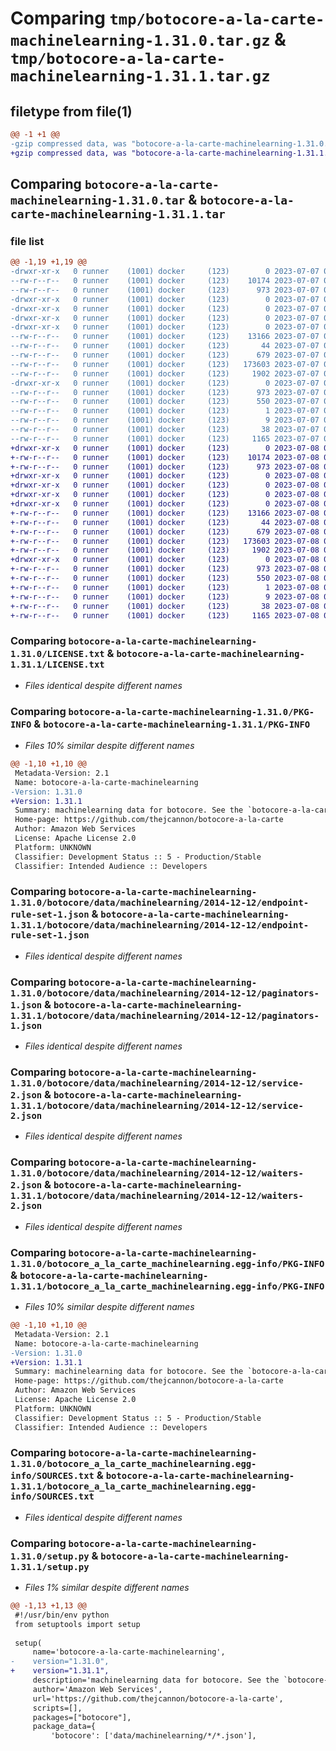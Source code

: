 # Comparing `tmp/botocore-a-la-carte-machinelearning-1.31.0.tar.gz` & `tmp/botocore-a-la-carte-machinelearning-1.31.1.tar.gz`

## filetype from file(1)

```diff
@@ -1 +1 @@
-gzip compressed data, was "botocore-a-la-carte-machinelearning-1.31.0.tar", last modified: Fri Jul  7 01:44:09 2023, max compression
+gzip compressed data, was "botocore-a-la-carte-machinelearning-1.31.1.tar", last modified: Sat Jul  8 01:42:33 2023, max compression
```

## Comparing `botocore-a-la-carte-machinelearning-1.31.0.tar` & `botocore-a-la-carte-machinelearning-1.31.1.tar`

### file list

```diff
@@ -1,19 +1,19 @@
-drwxr-xr-x   0 runner    (1001) docker     (123)        0 2023-07-07 01:44:09.707528 botocore-a-la-carte-machinelearning-1.31.0/
--rw-r--r--   0 runner    (1001) docker     (123)    10174 2023-07-07 01:44:09.000000 botocore-a-la-carte-machinelearning-1.31.0/LICENSE.txt
--rw-r--r--   0 runner    (1001) docker     (123)      973 2023-07-07 01:44:09.707528 botocore-a-la-carte-machinelearning-1.31.0/PKG-INFO
-drwxr-xr-x   0 runner    (1001) docker     (123)        0 2023-07-07 01:44:09.703528 botocore-a-la-carte-machinelearning-1.31.0/botocore/
-drwxr-xr-x   0 runner    (1001) docker     (123)        0 2023-07-07 01:44:09.703528 botocore-a-la-carte-machinelearning-1.31.0/botocore/data/
-drwxr-xr-x   0 runner    (1001) docker     (123)        0 2023-07-07 01:44:09.703528 botocore-a-la-carte-machinelearning-1.31.0/botocore/data/machinelearning/
-drwxr-xr-x   0 runner    (1001) docker     (123)        0 2023-07-07 01:44:09.703528 botocore-a-la-carte-machinelearning-1.31.0/botocore/data/machinelearning/2014-12-12/
--rw-r--r--   0 runner    (1001) docker     (123)    13166 2023-07-07 01:43:28.000000 botocore-a-la-carte-machinelearning-1.31.0/botocore/data/machinelearning/2014-12-12/endpoint-rule-set-1.json
--rw-r--r--   0 runner    (1001) docker     (123)       44 2023-07-07 01:43:28.000000 botocore-a-la-carte-machinelearning-1.31.0/botocore/data/machinelearning/2014-12-12/examples-1.json
--rw-r--r--   0 runner    (1001) docker     (123)      679 2023-07-07 01:43:28.000000 botocore-a-la-carte-machinelearning-1.31.0/botocore/data/machinelearning/2014-12-12/paginators-1.json
--rw-r--r--   0 runner    (1001) docker     (123)   173603 2023-07-07 01:43:28.000000 botocore-a-la-carte-machinelearning-1.31.0/botocore/data/machinelearning/2014-12-12/service-2.json
--rw-r--r--   0 runner    (1001) docker     (123)     1902 2023-07-07 01:43:28.000000 botocore-a-la-carte-machinelearning-1.31.0/botocore/data/machinelearning/2014-12-12/waiters-2.json
-drwxr-xr-x   0 runner    (1001) docker     (123)        0 2023-07-07 01:44:09.707528 botocore-a-la-carte-machinelearning-1.31.0/botocore_a_la_carte_machinelearning.egg-info/
--rw-r--r--   0 runner    (1001) docker     (123)      973 2023-07-07 01:44:09.000000 botocore-a-la-carte-machinelearning-1.31.0/botocore_a_la_carte_machinelearning.egg-info/PKG-INFO
--rw-r--r--   0 runner    (1001) docker     (123)      550 2023-07-07 01:44:09.000000 botocore-a-la-carte-machinelearning-1.31.0/botocore_a_la_carte_machinelearning.egg-info/SOURCES.txt
--rw-r--r--   0 runner    (1001) docker     (123)        1 2023-07-07 01:44:09.000000 botocore-a-la-carte-machinelearning-1.31.0/botocore_a_la_carte_machinelearning.egg-info/dependency_links.txt
--rw-r--r--   0 runner    (1001) docker     (123)        9 2023-07-07 01:44:09.000000 botocore-a-la-carte-machinelearning-1.31.0/botocore_a_la_carte_machinelearning.egg-info/top_level.txt
--rw-r--r--   0 runner    (1001) docker     (123)       38 2023-07-07 01:44:09.707528 botocore-a-la-carte-machinelearning-1.31.0/setup.cfg
--rw-r--r--   0 runner    (1001) docker     (123)     1165 2023-07-07 01:44:09.000000 botocore-a-la-carte-machinelearning-1.31.0/setup.py
+drwxr-xr-x   0 runner    (1001) docker     (123)        0 2023-07-08 01:42:33.115004 botocore-a-la-carte-machinelearning-1.31.1/
+-rw-r--r--   0 runner    (1001) docker     (123)    10174 2023-07-08 01:42:32.000000 botocore-a-la-carte-machinelearning-1.31.1/LICENSE.txt
+-rw-r--r--   0 runner    (1001) docker     (123)      973 2023-07-08 01:42:33.115004 botocore-a-la-carte-machinelearning-1.31.1/PKG-INFO
+drwxr-xr-x   0 runner    (1001) docker     (123)        0 2023-07-08 01:42:33.111004 botocore-a-la-carte-machinelearning-1.31.1/botocore/
+drwxr-xr-x   0 runner    (1001) docker     (123)        0 2023-07-08 01:42:33.111004 botocore-a-la-carte-machinelearning-1.31.1/botocore/data/
+drwxr-xr-x   0 runner    (1001) docker     (123)        0 2023-07-08 01:42:33.111004 botocore-a-la-carte-machinelearning-1.31.1/botocore/data/machinelearning/
+drwxr-xr-x   0 runner    (1001) docker     (123)        0 2023-07-08 01:42:33.111004 botocore-a-la-carte-machinelearning-1.31.1/botocore/data/machinelearning/2014-12-12/
+-rw-r--r--   0 runner    (1001) docker     (123)    13166 2023-07-08 01:41:59.000000 botocore-a-la-carte-machinelearning-1.31.1/botocore/data/machinelearning/2014-12-12/endpoint-rule-set-1.json
+-rw-r--r--   0 runner    (1001) docker     (123)       44 2023-07-08 01:41:59.000000 botocore-a-la-carte-machinelearning-1.31.1/botocore/data/machinelearning/2014-12-12/examples-1.json
+-rw-r--r--   0 runner    (1001) docker     (123)      679 2023-07-08 01:41:59.000000 botocore-a-la-carte-machinelearning-1.31.1/botocore/data/machinelearning/2014-12-12/paginators-1.json
+-rw-r--r--   0 runner    (1001) docker     (123)   173603 2023-07-08 01:41:59.000000 botocore-a-la-carte-machinelearning-1.31.1/botocore/data/machinelearning/2014-12-12/service-2.json
+-rw-r--r--   0 runner    (1001) docker     (123)     1902 2023-07-08 01:41:59.000000 botocore-a-la-carte-machinelearning-1.31.1/botocore/data/machinelearning/2014-12-12/waiters-2.json
+drwxr-xr-x   0 runner    (1001) docker     (123)        0 2023-07-08 01:42:33.115004 botocore-a-la-carte-machinelearning-1.31.1/botocore_a_la_carte_machinelearning.egg-info/
+-rw-r--r--   0 runner    (1001) docker     (123)      973 2023-07-08 01:42:33.000000 botocore-a-la-carte-machinelearning-1.31.1/botocore_a_la_carte_machinelearning.egg-info/PKG-INFO
+-rw-r--r--   0 runner    (1001) docker     (123)      550 2023-07-08 01:42:33.000000 botocore-a-la-carte-machinelearning-1.31.1/botocore_a_la_carte_machinelearning.egg-info/SOURCES.txt
+-rw-r--r--   0 runner    (1001) docker     (123)        1 2023-07-08 01:42:33.000000 botocore-a-la-carte-machinelearning-1.31.1/botocore_a_la_carte_machinelearning.egg-info/dependency_links.txt
+-rw-r--r--   0 runner    (1001) docker     (123)        9 2023-07-08 01:42:33.000000 botocore-a-la-carte-machinelearning-1.31.1/botocore_a_la_carte_machinelearning.egg-info/top_level.txt
+-rw-r--r--   0 runner    (1001) docker     (123)       38 2023-07-08 01:42:33.115004 botocore-a-la-carte-machinelearning-1.31.1/setup.cfg
+-rw-r--r--   0 runner    (1001) docker     (123)     1165 2023-07-08 01:42:32.000000 botocore-a-la-carte-machinelearning-1.31.1/setup.py
```

### Comparing `botocore-a-la-carte-machinelearning-1.31.0/LICENSE.txt` & `botocore-a-la-carte-machinelearning-1.31.1/LICENSE.txt`

 * *Files identical despite different names*

### Comparing `botocore-a-la-carte-machinelearning-1.31.0/PKG-INFO` & `botocore-a-la-carte-machinelearning-1.31.1/PKG-INFO`

 * *Files 10% similar despite different names*

```diff
@@ -1,10 +1,10 @@
 Metadata-Version: 2.1
 Name: botocore-a-la-carte-machinelearning
-Version: 1.31.0
+Version: 1.31.1
 Summary: machinelearning data for botocore. See the `botocore-a-la-carte` package for more info.
 Home-page: https://github.com/thejcannon/botocore-a-la-carte
 Author: Amazon Web Services
 License: Apache License 2.0
 Platform: UNKNOWN
 Classifier: Development Status :: 5 - Production/Stable
 Classifier: Intended Audience :: Developers
```

### Comparing `botocore-a-la-carte-machinelearning-1.31.0/botocore/data/machinelearning/2014-12-12/endpoint-rule-set-1.json` & `botocore-a-la-carte-machinelearning-1.31.1/botocore/data/machinelearning/2014-12-12/endpoint-rule-set-1.json`

 * *Files identical despite different names*

### Comparing `botocore-a-la-carte-machinelearning-1.31.0/botocore/data/machinelearning/2014-12-12/paginators-1.json` & `botocore-a-la-carte-machinelearning-1.31.1/botocore/data/machinelearning/2014-12-12/paginators-1.json`

 * *Files identical despite different names*

### Comparing `botocore-a-la-carte-machinelearning-1.31.0/botocore/data/machinelearning/2014-12-12/service-2.json` & `botocore-a-la-carte-machinelearning-1.31.1/botocore/data/machinelearning/2014-12-12/service-2.json`

 * *Files identical despite different names*

### Comparing `botocore-a-la-carte-machinelearning-1.31.0/botocore/data/machinelearning/2014-12-12/waiters-2.json` & `botocore-a-la-carte-machinelearning-1.31.1/botocore/data/machinelearning/2014-12-12/waiters-2.json`

 * *Files identical despite different names*

### Comparing `botocore-a-la-carte-machinelearning-1.31.0/botocore_a_la_carte_machinelearning.egg-info/PKG-INFO` & `botocore-a-la-carte-machinelearning-1.31.1/botocore_a_la_carte_machinelearning.egg-info/PKG-INFO`

 * *Files 10% similar despite different names*

```diff
@@ -1,10 +1,10 @@
 Metadata-Version: 2.1
 Name: botocore-a-la-carte-machinelearning
-Version: 1.31.0
+Version: 1.31.1
 Summary: machinelearning data for botocore. See the `botocore-a-la-carte` package for more info.
 Home-page: https://github.com/thejcannon/botocore-a-la-carte
 Author: Amazon Web Services
 License: Apache License 2.0
 Platform: UNKNOWN
 Classifier: Development Status :: 5 - Production/Stable
 Classifier: Intended Audience :: Developers
```

### Comparing `botocore-a-la-carte-machinelearning-1.31.0/botocore_a_la_carte_machinelearning.egg-info/SOURCES.txt` & `botocore-a-la-carte-machinelearning-1.31.1/botocore_a_la_carte_machinelearning.egg-info/SOURCES.txt`

 * *Files identical despite different names*

### Comparing `botocore-a-la-carte-machinelearning-1.31.0/setup.py` & `botocore-a-la-carte-machinelearning-1.31.1/setup.py`

 * *Files 1% similar despite different names*

```diff
@@ -1,13 +1,13 @@
 #!/usr/bin/env python
 from setuptools import setup
 
 setup(
     name='botocore-a-la-carte-machinelearning',
-    version="1.31.0",
+    version="1.31.1",
     description='machinelearning data for botocore. See the `botocore-a-la-carte` package for more info.',
     author='Amazon Web Services',
     url='https://github.com/thejcannon/botocore-a-la-carte',
     scripts=[],
     packages=["botocore"],
     package_data={
         'botocore': ['data/machinelearning/*/*.json'],
```

